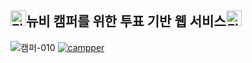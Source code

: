 ## <img src="https://raw.githubusercontent.com/Tarikul-Islam-Anik/Animated-Fluent-Emojis/master/Emojis/Travel%20and%20places/Fire.png" alt="Fire" width="25" height="25" />뉴비 캠퍼를 위한 투표 기반 웹 서비스<img src="https://raw.githubusercontent.com/Tarikul-Islam-Anik/Animated-Fluent-Emojis/master/Emojis/Travel%20and%20places/Fire.png" alt="Fire" width="25" height="25" />
![캠퍼-010](https://github.com/camping-us/.github/assets/62806067/8cf62f21-5595-4d23-8ef6-a40610939788)
[![campper](https://img.shields.io/badge/campper.site-008000?style=flat&logoColor=white)](http://campper.site/)
